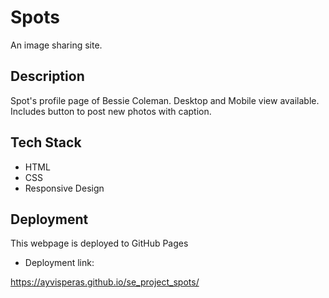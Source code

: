 # Spots

An image sharing site.

## Description

Spot's profile page of Bessie Coleman.
Desktop and Mobile view available.
Includes button to post new photos with caption.

## Tech Stack

- HTML
- CSS
- Responsive Design

## Deployment

This webpage is deployed to GitHub Pages

- Deployment link:

https://ayvisperas.github.io/se_project_spots/
